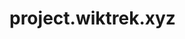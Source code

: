 <!-- https://www.realtimecolors.com/?colors=eeeded-121212-c4abab-653e3e-a65959&fonts=Poppins-Poppins -->

# project.wiktrek.xyz
